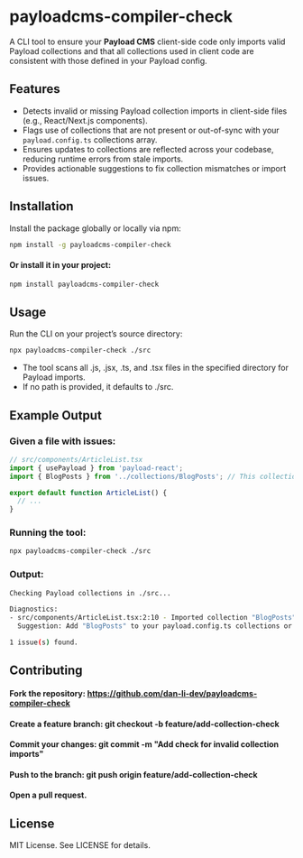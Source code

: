 # payloadcms-compiler-check

A CLI tool to ensure your **Payload CMS** client-side code only imports valid Payload collections and that all collections used in client code are consistent with those defined in your Payload config.

## Features

- Detects invalid or missing Payload collection imports in client-side files (e.g., React/Next.js components).
- Flags use of collections that are not present or out-of-sync with your `payload.config.ts` collections array.
- Ensures updates to collections are reflected across your codebase, reducing runtime errors from stale imports.
- Provides actionable suggestions to fix collection mismatches or import issues.

## Installation

Install the package globally or locally via npm:

```bash
npm install -g payloadcms-compiler-check
```

#### Or install it in your project:

```bash
npm install payloadcms-compiler-check
```

## Usage

Run the CLI on your project’s source directory:

```bash
npx payloadcms-compiler-check ./src
```

- The tool scans all .js, .jsx, .ts, and .tsx files in the specified directory for Payload imports.
- If no path is provided, it defaults to ./src.

## Example Output

### Given a file with issues:

```js
// src/components/ArticleList.tsx
import { usePayload } from 'payload-react';
import { BlogPosts } from '../collections/BlogPosts'; // This collection does not exist in config

export default function ArticleList() {
  // ...
}
```

### Running the tool:

```bash
npx payloadcms-compiler-check ./src
```

### Output:

```bash
Checking Payload collections in ./src...

Diagnostics:
- src/components/ArticleList.tsx:2:10 - Imported collection "BlogPosts" not found in payload.config.ts.
  Suggestion: Add "BlogPosts" to your payload.config.ts collections or remove the import.

1 issue(s) found.
```

## Contributing

#### Fork the repository: https://github.com/dan-li-dev/payloadcms-compiler-check

#### Create a feature branch: git checkout -b feature/add-collection-check

#### Commit your changes: git commit -m "Add check for invalid collection imports"

#### Push to the branch: git push origin feature/add-collection-check

#### Open a pull request.

## License
MIT License. See LICENSE for details.
